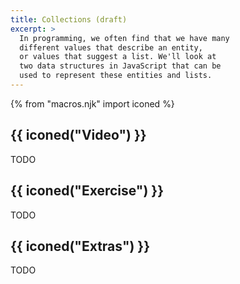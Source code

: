 ```yaml
---
title: Collections (draft)
excerpt: >
  In programming, we often find that we have many
  different values that describe an entity,
  or values that suggest a list. We'll look at
  two data structures in JavaScript that can be
  used to represent these entities and lists.
---
```


{% from "macros.njk" import iconed %}

## {{ iconed("Video") }}

TODO

## {{ iconed("Exercise") }}

TODO

## {{ iconed("Extras") }}

TODO
